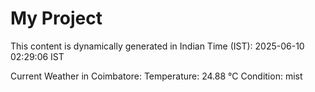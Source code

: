 # My Project

This content is dynamically generated in Indian Time (IST): 2025-06-10 02:29:06 IST


Current Weather in Coimbatore:
Temperature: 24.88 °C
Condition: mist
